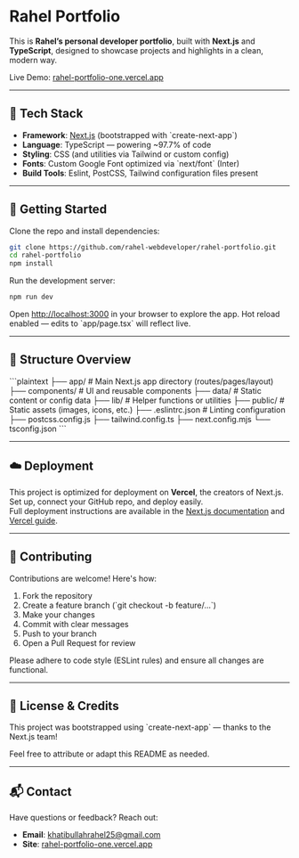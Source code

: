 # Rahel Portfolio

This is **Rahel’s personal developer portfolio**, built with **Next.js** and **TypeScript**, designed to showcase projects and highlights in a clean, modern way.

Live Demo: [rahel-portfolio-one.vercel.app](https://rahel-portfolio-one.vercel.app)

---

## 🧱 Tech Stack

- **Framework**: [Next.js](https://nextjs.org) (bootstrapped with \`create-next-app\`)
- **Language**: TypeScript — powering ~97.7% of code
- **Styling**: CSS (and utilities via Tailwind or custom config)
- **Fonts**: Custom Google Font optimized via \`next/font\` (Inter)
- **Build Tools**: Eslint, PostCSS, Tailwind configuration files present

---

## 🚀 Getting Started

Clone the repo and install dependencies:

```bash
git clone https://github.com/rahel-webdeveloper/rahel-portfolio.git
cd rahel-portfolio
npm install
```

Run the development server:

```bash
npm run dev
```

Open [http://localhost:3000](http://localhost:3000) in your browser to explore the app. Hot reload enabled — edits to \`app/page.tsx\` will reflect live.

---

## 📂 Structure Overview

\`\`\`plaintext
├── app/              # Main Next.js app directory (routes/pages/layout)
├── components/       # UI and reusable components
├── data/             # Static content or config data
├── lib/              # Helper functions or utilities
├── public/           # Static assets (images, icons, etc.)
├── .eslintrc.json    # Linting configuration
├── postcss.config.js
├── tailwind.config.ts
├── next.config.mjs
└── tsconfig.json
\`\`\`

---

## ☁️ Deployment

This project is optimized for deployment on **Vercel**, the creators of Next.js.  
Set up, connect your GitHub repo, and deploy easily.  
Full deployment instructions are available in the [Next.js documentation](https://nextjs.org/docs) and [Vercel guide](https://vercel.com/docs).

---

## 🤝 Contributing

Contributions are welcome! Here's how:

1. Fork the repository  
2. Create a feature branch (\`git checkout -b feature/...\`)  
3. Make your changes  
4. Commit with clear messages  
5. Push to your branch  
6. Open a Pull Request for review

Please adhere to code style (ESLint rules) and ensure all changes are functional.

---

## 📜 License & Credits

This project was bootstrapped using \`create-next-app\` — thanks to the Next.js team!  

Feel free to attribute or adapt this README as needed.

---

## 📬 Contact

Have questions or feedback? Reach out:

- **Email**: khatibullahrahel25@gmail.com 
- **Site**: [rahel-portfolio-one.vercel.app](https://rahel-portfolio-one.vercel.app)
